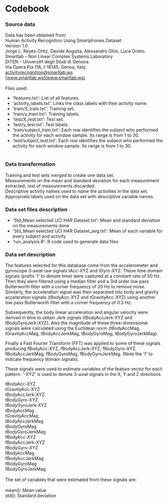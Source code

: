 Codebook
================

### Source data

Data has been obtained from:<br/> Human Activity Recognition Using Smartphones Dataset<br/> Version 1.0<br/> Jorge L. Reyes-Ortiz, Davide Anguita, Alessandro Ghio, Luca Oneto.<br/> Smartlab - Non Linear Complex Systems Laboratory<br/> DITEN - Universit‡ degli Studi di Genova.<br/> Via Opera Pia 11A, I-16145, Genoa, Italy.<br/> <activityrecognition@smartlab.ws><br/> [www.smartlab.ws](www.smartlab.ws)<br/> <br/> Files used:<br/>

-   'features.txt': List of all features.<br/>
-   'activity\_labels.txt': Links the class labels with their activity name.<br/>
-   'train/X\_train.txt': Training set.<br/>
-   'train/y\_train.txt': Training labels.<br/>
-   'test/X\_test.txt': Test set.<br/>
-   'test/y\_test.txt': Test labels.<br/>
-   'train/subject\_train.txt': Each row identifies the subject who performed the activity for each window sample. Its range is from 1 to 30. <br/>
-   'test/subject\_test.txt': Each row identifies the subject who performed the activity for each window sample. Its range is from 1 to 30. <br/> <br/>

### Data transformation

Training and test sets merged to create one data set.<br/> Measurements on the mean and standard deviation for each measurement extracted, rest of measurements discarded.<br/> Descriptive activity names used to name the activities in the data set.<br/> Appropriate labels used on the data set with descriptive variable names.<br/>

### Data set files description

-   'Std\_Mean selected UCI HAR Dataset.txt': Mean and standard deviation on the measurements done <br/>
-   'Std\_Mean selected UCI HAR Dataset\_avg.txt': Mean of each variable for every subject and activity<br/>
-   'run\_analysis.R': R code used to generate data files<br/>

### Data set description

The features selected for this database come from the accelerometer and gyroscope 3-axial raw signals tAcc-XYZ and tGyro-XYZ. These time domain signals (prefix 't' to denote time) were captured at a constant rate of 50 Hz. Then they were filtered using a median filter and a 3rd order low pass Butterworth filter with a corner frequency of 20 Hz to remove noise. Similarly, the acceleration signal was then separated into body and gravity acceleration signals (tBodyAcc-XYZ and tGravityAcc-XYZ) using another low pass Butterworth filter with a corner frequency of 0.3 Hz.<br/>

Subsequently, the body linear acceleration and angular velocity were derived in time to obtain Jerk signals (tBodyAccJerk-XYZ and tBodyGyroJerk-XYZ). Also the magnitude of these three-dimensional signals were calculated using the Euclidean norm (tBodyAccMag, tGravityAccMag, tBodyAccJerkMag, tBodyGyroMag, tBodyGyroJerkMag). <br/>

Finally a Fast Fourier Transform (FFT) was applied to some of these signals producing fBodyAcc-XYZ, fBodyAccJerk-XYZ, fBodyGyro-XYZ, fBodyAccJerkMag, fBodyGyroMag, fBodyGyroJerkMag. (Note the 'f' to indicate frequency domain signals). <br/>

These signals were used to estimate variables of the feature vector for each pattern:
'-XYZ' is used to denote 3-axial signals in the X, Y and Z directions.<br/>

tBodyAcc-XYZ<br/> tGravityAcc-XYZ<br/> tBodyAccJerk-XYZ<br/> tBodyGyro-XYZ<br/> tBodyGyroJerk-XYZ<br/> tBodyAccMag<br/> tGravityAccMag<br/> tBodyAccJerkMag<br/> tBodyGyroMag<br/> tBodyGyroJerkMag<br/> fBodyAcc-XYZ<br/> fBodyAccJerk-XYZ<br/> fBodyGyro-XYZ<br/> fBodyAccMag<br/> fBodyAccJerkMag<br/> fBodyGyroMag<br/> fBodyGyroJerkMag<br/> <br/> The set of variables that were estimated from these signals are: <br/> <br/> mean(): Mean value<br/> std(): Standard deviation<br/>
